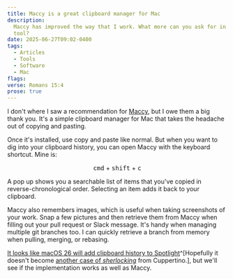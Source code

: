 ```yaml
---
title: Maccy is a great clipboard manager for Mac
description:
  Maccy has improved the way that I work. What more can you ask for in a free
  tool?
date: 2025-06-27T09:02-0400
tags:
  - Articles
  - Tools
  - Software
  - Mac
flags:
verse: Romans 15:4
prose: true
---
```


I don't where I saw a recommendation for [Maccy](https://maccy.app/), but I owe
them a big thank you. It's a simple clipboard manager for Mac that takes the
headache out of copying and pasting.

Once it's installed, use copy and paste like normal. But when you want to dig
into your clipboard history, you can open Maccy with the keyboard shortcut. Mine
is:

<p style="text-align: center;">
<kbd>cmd</kbd> + <kbd>shift</kbd> + <kbd>c</kbd>
</p>

A pop up shows you a searchable list of items that you've copied in
reverse-chronological order. Selecting an item adds it back to your clipboard.

Maccy also remembers images, which is useful when taking screenshots of your
work. Snap a few pictures and then retrieve them from Maccy when filling out
your pull request or Slack message. It's handy when managing multiple git
branches too. I can quickly retrieve a branch from memory when pulling, merging,
or rebasing.

[It looks like macOS 26 will add clipboard history to Spotlight](https://9to5mac.com/2025/06/10/macos-26-spotlight-gets-actions-clipboard-manager-custom-shortcuts/)^[Hopefully
it doesn't become
[another case of _sherlocking_](<https://en.wikipedia.org/wiki/Sherlock_(software)#Sherlocked_as_a_term>)
from Cuppertino.], but we'll see if the implementation works as well as Maccy.
